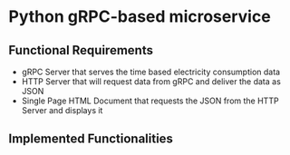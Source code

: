 # Python gRPC-based microservice

## Functional Requirements

- gRPC Server that serves the time based electricity consumption data
- HTTP Server that will request data from gRPC and deliver the data as JSON
- Single Page HTML Document that requests the JSON from the HTTP Server and displays it

## Implemented Functionalities
